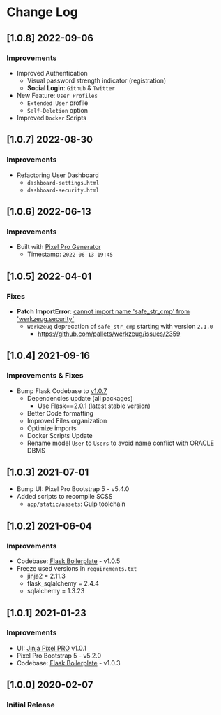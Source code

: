 # Change Log

## [1.0.8] 2022-09-06
### Improvements

- Improved Authentication
  - Visual password strength indicator (registration)  
  - **Social Login**: `Github` & `Twitter`
- New Feature: `User Profiles`
  - `Extended User` profile
  - `Self-Deletion` option
- Improved `Docker` Scripts  

## [1.0.7] 2022-08-30
### Improvements

- Refactoring User Dashboard
  - `dashboard-settings.html` 
  - `dashboard-security.html`

## [1.0.6] 2022-06-13
### Improvements

- Built with [Pixel Pro Generator](https://appseed.us/generator/pixel-bootstrap-pro/)
  - Timestamp: `2022-06-13 19:45`

## [1.0.5] 2022-04-01
### Fixes

- **Patch ImportError**: [cannot import name 'safe_str_cmp' from 'werkzeug.security'](https://docs.appseed.us/content/how-to-fix/importerror-cannot-import-name-safe_str_cmp-from-werkzeug.security)
  - `Werkzeug` deprecation of `safe_str_cmp` starting with version `2.1.0`
    - https://github.com/pallets/werkzeug/issues/2359

## [1.0.4] 2021-09-16
### Improvements & Fixes

- Bump Flask Codebase to [v1.0.7](https://github.com/app-generator/boilerplate-code-flask/releases)
  - Dependencies update (all packages)
    - Use Flask==2.0.1 (latest stable version)
  - Better Code formatting
  - Improved Files organization
  - Optimize imports
  - Docker Scripts Update 
  - Rename model `User` to `Users` to avoid name conflict with ORACLE DBMS

## [1.0.3] 2021-07-01

- Bump UI: Pixel Pro Bootstrap 5 - v5.4.0
- Added scripts to recompile SCSS
    - `app/static/assets`: Gulp toolchain

## [1.0.2] 2021-06-04
### Improvements

- Codebase: [Flask Boilerplate](https://github.com/app-generator/boilerplate-code-flask/releases) - v1.0.5
- Freeze used versions in `requirements.txt`
    - jinja2 = 2.11.3
    - flask_sqlalchemy = 2.4.4
    - sqlalchemy = 1.3.23

## [1.0.1] 2021-01-23
### Improvements

- UI: [Jinja Pixel PRO](https://github.com/app-generator/jinja-pixel-pro/releases) v1.0.1 
- Pixel Pro Bootstrap 5 - v5.2.0
- Codebase: [Flask Boilerplate](https://github.com/app-generator/boilerplate-code-flask/releases) - v1.0.3

## [1.0.0] 2020-02-07
### Initial Release
